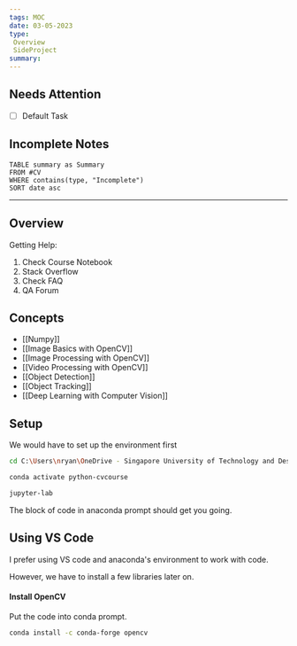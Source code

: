 ```yaml
---
tags: MOC
date: 03-05-2023
type: 
 Overview
 SideProject
summary: 
---
```


## Needs Attention
- [ ] Default Task

## Incomplete Notes
```dataview
TABLE summary as Summary
FROM #CV
WHERE contains(type, "Incomplete")
SORT date asc
```

---

## Overview
Getting Help:
1. Check Course Notebook
2. Stack Overflow
3. Check FAQ
4. QA Forum

## Concepts
- [[Numpy]]
- [[Image Basics with OpenCV]]
- [[Image Processing with OpenCV]]
- [[Video Processing with OpenCV]]
- [[Object Detection]]
- [[Object Tracking]]
- [[Deep Learning with Computer Vision]]


## Setup

We would have to set up the environment first
```bash
cd C:\Users\nryan\OneDrive - Singapore University of Technology and Design\Programming\Computer Vision with Python Course

conda activate python-cvcourse

jupyter-lab
```

The block of code in anaconda prompt should get you going.

## Using VS Code

I prefer using VS code and anaconda's environment to work with code.

However, we have to install a few libraries later on.

#### Install OpenCV
Put the code into conda prompt.
```bash
conda install -c conda-forge opencv
```
